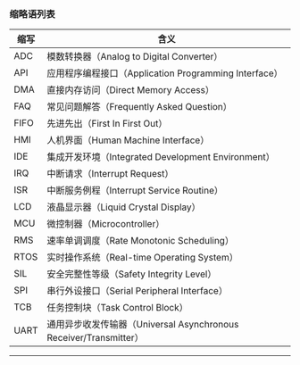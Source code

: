 ### 缩略语列表

| 缩写   | 含义                                     |
|--------|------------------------------------------|
| ADC    | 模数转换器（Analog to Digital Converter） |
| API    | 应用程序编程接口（Application Programming Interface） |
| DMA    | 直接内存访问（Direct Memory Access）      |
| FAQ    | 常见问题解答（Frequently Asked Question） |
| FIFO   | 先进先出（First In First Out）            |
| HMI    | 人机界面（Human Machine Interface）       |
| IDE    | 集成开发环境（Integrated Development Environment） |
| IRQ    | 中断请求（Interrupt Request）             |
| ISR    | 中断服务例程（Interrupt Service Routine）  |
| LCD    | 液晶显示器（Liquid Crystal Display）      |
| MCU    | 微控制器（Microcontroller）               |
| RMS    | 速率单调调度（Rate Monotonic Scheduling） |
| RTOS   | 实时操作系统（Real-time Operating System） |
| SIL    | 安全完整性等级（Safety Integrity Level）   |
| SPI    | 串行外设接口（Serial Peripheral Interface） |
| TCB    | 任务控制块（Task Control Block）           |
| UART   | 通用异步收发传输器（Universal Asynchronous Receiver/Transmitter） |
* * *

